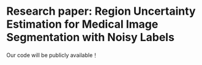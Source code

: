# Research paper: Region Uncertainty Estimation for Medical Image Segmentation with Noisy Labels

Our code will be publicly available！
